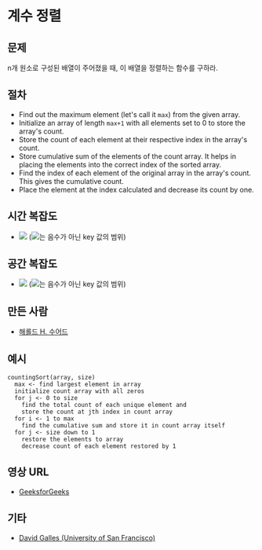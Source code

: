 # 계수 정렬

## 문제

n개 원소로 구성된 배열이 주어졌을 때, 이 배열을 정렬하는 함수를 구하라.

## 절차

- Find out the maximum element (let's call it `max`) from the given array.
- Initialize an array of length `max+1` with all elements set to 0 to store the array's count.
- Store the count of each element at their respective index in the array's count.
- Store cumulative sum of the elements of the count array. It helps in placing the elements into the correct index of the sorted array.
- Find the index of each element of the original array in the array's count. This gives the cumulative count.
- Place the element at the index calculated and decrease its count by one.

## 시간 복잡도

- <img src="https://render.githubusercontent.com/render/math?math=O(n+k)"> (<img src="https://render.githubusercontent.com/render/math?math=k">는 음수가 아닌 key 값의 범위)

## 공간 복잡도

- <img src="https://render.githubusercontent.com/render/math?math=O(n+k)"> (<img src="https://render.githubusercontent.com/render/math?math=k">는 음수가 아닌 key 값의 범위)

## 만든 사람

- [해롤드 H. 수어드](https://en.wikipedia.org/wiki/Harold_H._Seward)

## 예시

```
countingSort(array, size)
  max <- find largest element in array
  initialize count array with all zeros
  for j <- 0 to size
    find the total count of each unique element and
    store the count at jth index in count array
  for i <- 1 to max
    find the cumulative sum and store it in count array itself
  for j <- size down to 1
    restore the elements to array
    decrease count of each element restored by 1
```

## 영상 URL

- [GeeksforGeeks](https://www.youtube.com/watch?v=7zuGmKfUt7s)

## 기타

- [David Galles (University of San Francisco)](https://www.cs.usfca.edu/~galles/visualization/CountingSort.html)
